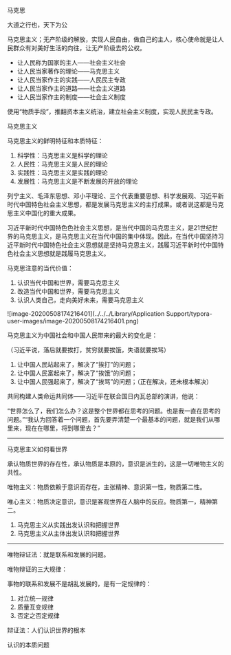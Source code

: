 马克思

大道之行也，天下为公

马克思主义；无产阶级的解放，实现人民自由，做自己的主人，核心使命就是让人民群众有对美好生活的向往，让无产阶级去的公权。

- 让人民称为国家的主人——社会主义社会
- 让人民当家著作的理论——马克思主义
- 让人民当家作主的实践——人民民主专政
- 让人民当家作主的道路——社会主义道路
- 让人民当家作主的制度——社会主义制度

使用“物质手段”，推翻资本主义统治，建立社会主义制度，实现人民民主专政。



马克思主义



马克思主义的鲜明特征和本质特征：

1. 科学性：马克思主义是科学的理论
2. 人民性：马克思主义是人民的理论
3. 实践性：马克思主义是实践的理论
4. 发展性：马克思主义是不断发展的开放的理论



列宁主义、毛泽东思想、邓小平理论、三个代表重要思想、科学发展观、习近平新时代中国特色社会主义思想，都是发展马克思主义的主打成果。或者说这都是马克思主义中国化的重大成果。

习近平新时代中国特色色社会主义思想，是当代中国的马克思主义，是21世纪世界的马克思主义，是马克思主义在当代中国的集中体现。因此，在当代中国坚持习近平新时代中国特色社会主义思想就是坚持马克思主义，践履习近平新时代中国特色社会主义思想就是践履马克思主义。



马克思注意的当代价值：

1. 认识当代中国和世界，需要马克思主义
2. 改造当代中国和世界，需要马克思主义
3. 认识人类自己，走向美好未来，需要马克思主义

![image-20200508174216401](../../../Library/Application Support/typora-user-images/image-20200508174216401.png)



马克思主义为中国社会和中国人民带来的最大的变化是：

（习近平说，落后就要挨打，贫穷就要挨饿，失语就要挨骂）

1. 让中国人民站起来了，解决了“挨打”的问题；
2. 让中国人民富起来了，解决了“挨饿”的问题；
3. 让中国人民强起来了，解决了“挨骂”的问题；（正在解决，还未根本解决）



共同构建人类命运共同体——习近平在联合国日内瓦总部的演讲，他说：

“世界怎么了，我们怎么办？这是整个世界都在思考的问题。也是我一直在思考的问题。”“我认为回答着一个问题，首先要弄清楚一个最基本的问题，就是我们从哪里来，现在在哪里，将到哪里去？”

---

马克思主义如何看世界

承认物质世界的存在性，承认物质是本原的，意识是派生的，这是一切唯物主义的共性。

唯物主义：物质依赖于意识而存在，主张精神、意识第一性，物质第二性。

唯心主义：物质决定意识，意识是客观世界在人脑中的反应。物质第一，精神第二。



1. 马克思主义从实践出发认识和把握世界
2. 马克思主义从主体出发认识和把握世界



---

唯物辩证法：就是联系和发展的问题。

唯物辩证的三大规律：

事物的联系和发展不是胡乱发展的，是有一定规律的：

1. 对立统一规律
2. 质量互变规律
3. 否定之否定规律

辩证法：人们认识世界的根本



认识的本质问题













































